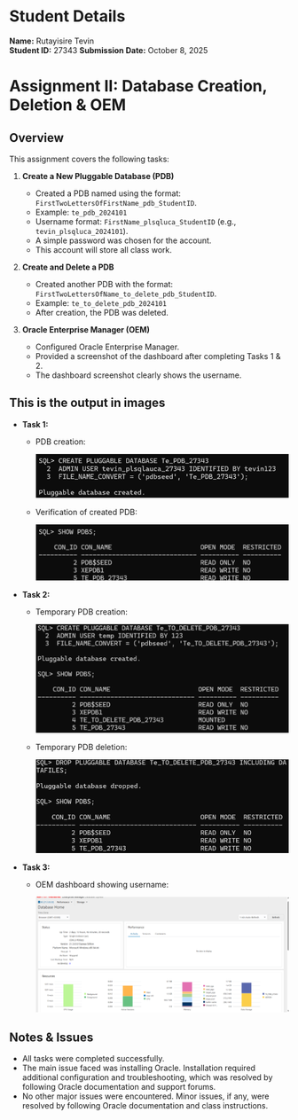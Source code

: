 # Student Details
**Name:** Rutayisire Tevin  
**Student ID:** 27343
**Submission Date:** October 8, 2025

# Assignment II: Database Creation, Deletion & OEM

## Overview
This assignment covers the following tasks:

1. **Create a New Pluggable Database (PDB)**
	- Created a PDB named using the format: `FirstTwoLettersOfFirstName_pdb_StudentID`.
	- Example: `te_pdb_2024101`
	- Username format: `FirstName_plsqluca_StudentID` (e.g., `tevin_plsqluca_2024101`).
	- A simple password was chosen for the account.
	- This account will store all class work.

2. **Create and Delete a PDB**
	- Created another PDB with the format: `FirstTwoLettersOfName_to_delete_pdb_StudentID`.
	- Example: `te_to_delete_pdb_2024101`
	- After creation, the PDB was deleted.

3. **Oracle Enterprise Manager (OEM)**
	- Configured Oracle Enterprise Manager.
	- Provided a screenshot of the dashboard after completing Tasks 1 & 2.
	- The dashboard screenshot clearly shows the username.

## This is the output in images

+ **Task 1:**
	- PDB creation:
     
	  ![Task01-CreatePDB](screenshots/Task01-CreatePDB.png)
	- Verification of created PDB:
     
	  ![Task01-VerifyCreatedPDB](screenshots/Task01-VerifyCreatedPDB.png)

+ **Task 2:**

	- Temporary PDB creation:

		![Task02-CreatedTempPDB](screenshots/Task02-CreatedTempPDB.png)

	- Temporary PDB deletion:

		![Task02-TempPDBdropped](screenshots/Task02-TempPDBdropped.png)

+ **Task 3:**

	- OEM dashboard showing username:

		![Task03-OEMdashboard](screenshots/Task03-OEMdashboard.png)

## Notes & Issues
- All tasks were completed successfully.
- The main issue faced was installing Oracle. Installation required additional configuration and troubleshooting, which was resolved by following Oracle documentation and support forums.
- No other major issues were encountered. Minor issues, if any, were resolved by following Oracle documentation and class instructions.
